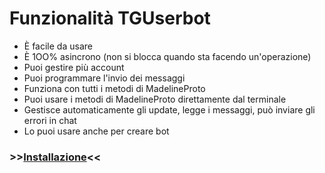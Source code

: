 # Funzionalità TGUserbot
- È facile da usare
- È 1OO% asincrono (non si blocca quando sta facendo un'operazione)
- Puoi gestire più account
- Puoi programmare l'invio dei messaggi
- Funziona con tutti i metodi di MadelineProto
- Puoi usare i metodi di MadelineProto direttamente dal terminale
- Gestisce automaticamente gli update, legge i messaggi, può inviare gli errori in chat
- Lo puoi usare anche per creare bot



### >>[Installazione](https://github.com/peppelg/TGUserbot/tree/master/docs/it/Install.md)<<
